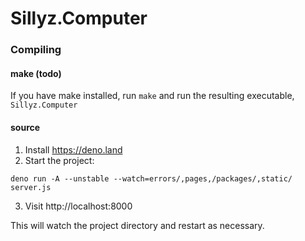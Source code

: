 # Sillyz.Computer

### Compiling

#### make (todo)

If you have make installed, run `make` and run the resulting executable, `Sillyz.Computer`

#### source

1. Install https://deno.land
2. Start the project:

```
deno run -A --unstable --watch=errors/,pages,/packages/,static/ server.js
```

3. Visit http://localhost:8000

This will watch the project directory and restart as necessary.
